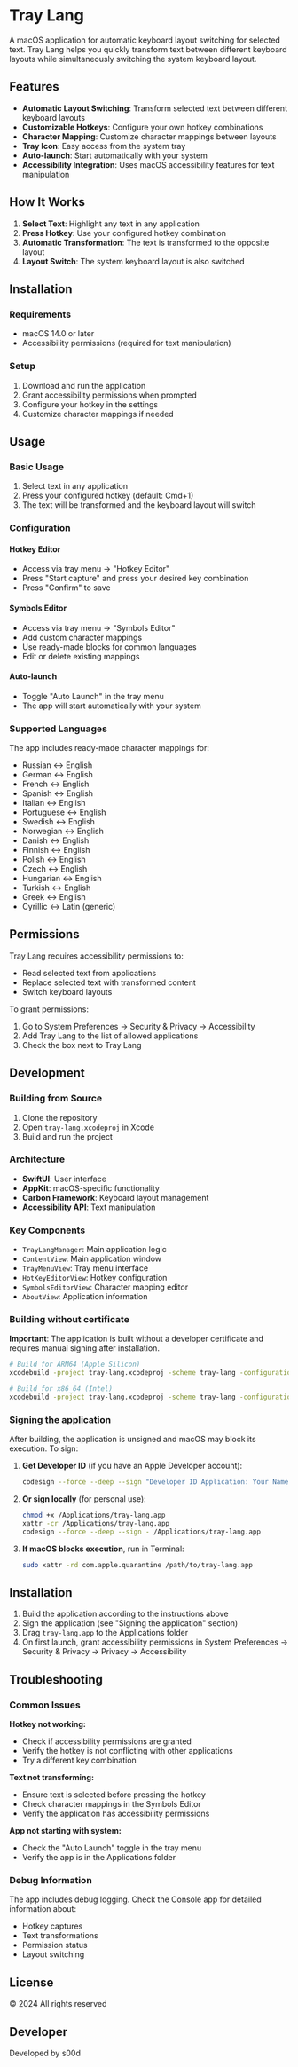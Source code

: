 # Tray Lang

A macOS application for automatic keyboard layout switching for selected text. Tray Lang helps you quickly transform text between different keyboard layouts while simultaneously switching the system keyboard layout.

## Features

- **Automatic Layout Switching**: Transform selected text between different keyboard layouts
- **Customizable Hotkeys**: Configure your own hotkey combinations
- **Character Mapping**: Customize character mappings between layouts
- **Tray Icon**: Easy access from the system tray
- **Auto-launch**: Start automatically with your system
- **Accessibility Integration**: Uses macOS accessibility features for text manipulation

## How It Works

1. **Select Text**: Highlight any text in any application
2. **Press Hotkey**: Use your configured hotkey combination
3. **Automatic Transformation**: The text is transformed to the opposite layout
4. **Layout Switch**: The system keyboard layout is also switched

## Installation

### Requirements
- macOS 14.0 or later
- Accessibility permissions (required for text manipulation)

### Setup
1. Download and run the application
2. Grant accessibility permissions when prompted
3. Configure your hotkey in the settings
4. Customize character mappings if needed

## Usage

### Basic Usage
1. Select text in any application
2. Press your configured hotkey (default: Cmd+1)
3. The text will be transformed and the keyboard layout will switch

### Configuration

#### Hotkey Editor
- Access via tray menu → "Hotkey Editor"
- Press "Start capture" and press your desired key combination
- Press "Confirm" to save

#### Symbols Editor
- Access via tray menu → "Symbols Editor"
- Add custom character mappings
- Use ready-made blocks for common languages
- Edit or delete existing mappings

#### Auto-launch
- Toggle "Auto Launch" in the tray menu
- The app will start automatically with your system

### Supported Languages

The app includes ready-made character mappings for:
- Russian ↔ English
- German ↔ English
- French ↔ English
- Spanish ↔ English
- Italian ↔ English
- Portuguese ↔ English
- Swedish ↔ English
- Norwegian ↔ English
- Danish ↔ English
- Finnish ↔ English
- Polish ↔ English
- Czech ↔ English
- Hungarian ↔ English
- Turkish ↔ English
- Greek ↔ English
- Cyrillic ↔ Latin (generic)

## Permissions

Tray Lang requires accessibility permissions to:
- Read selected text from applications
- Replace selected text with transformed content
- Switch keyboard layouts

To grant permissions:
1. Go to System Preferences → Security & Privacy → Accessibility
2. Add Tray Lang to the list of allowed applications
3. Check the box next to Tray Lang

## Development

### Building from Source
1. Clone the repository
2. Open `tray-lang.xcodeproj` in Xcode
3. Build and run the project

### Architecture
- **SwiftUI**: User interface
- **AppKit**: macOS-specific functionality
- **Carbon Framework**: Keyboard layout management
- **Accessibility API**: Text manipulation

### Key Components
- `TrayLangManager`: Main application logic
- `ContentView`: Main application window
- `TrayMenuView`: Tray menu interface
- `HotKeyEditorView`: Hotkey configuration
- `SymbolsEditorView`: Character mapping editor
- `AboutView`: Application information


### Building without certificate

**Important**: The application is built without a developer certificate and requires manual signing after installation.

```bash
# Build for ARM64 (Apple Silicon)
xcodebuild -project tray-lang.xcodeproj -scheme tray-lang -configuration Release -destination 'platform=macOS,arch=arm64' build CODE_SIGN_IDENTITY="" CODE_SIGNING_REQUIRED=NO CODE_SIGNING_ALLOWED=NO

# Build for x86_64 (Intel)
xcodebuild -project tray-lang.xcodeproj -scheme tray-lang -configuration Release -destination 'platform=macOS,arch=x86_64' build CODE_SIGN_IDENTITY="" CODE_SIGNING_REQUIRED=NO CODE_SIGNING_ALLOWED=NO
```

### Signing the application

After building, the application is unsigned and macOS may block its execution. To sign:

1. **Get Developer ID** (if you have an Apple Developer account):
   ```bash
   codesign --force --deep --sign "Developer ID Application: Your Name" /path/to/tray-lang.app
   ```

2. **Or sign locally** (for personal use):
   ```bash
   chmod +x /Applications/tray-lang.app
   xattr -cr /Applications/tray-lang.app
   codesign --force --deep --sign - /Applications/tray-lang.app
   ```

3. **If macOS blocks execution**, run in Terminal:
   ```bash
   sudo xattr -rd com.apple.quarantine /path/to/tray-lang.app
   ```

## Installation

1. Build the application according to the instructions above
2. Sign the application (see "Signing the application" section)
3. Drag `tray-lang.app` to the Applications folder
4. On first launch, grant accessibility permissions in System Preferences → Security & Privacy → Privacy → Accessibility


## Troubleshooting

### Common Issues

**Hotkey not working:**
- Check if accessibility permissions are granted
- Verify the hotkey is not conflicting with other applications
- Try a different key combination

**Text not transforming:**
- Ensure text is selected before pressing the hotkey
- Check character mappings in the Symbols Editor
- Verify the application has accessibility permissions

**App not starting with system:**
- Check the "Auto Launch" toggle in the tray menu
- Verify the app is in the Applications folder

### Debug Information
The app includes debug logging. Check the Console app for detailed information about:
- Hotkey captures
- Text transformations
- Permission status
- Layout switching

## License

© 2024 All rights reserved

## Developer

Developed by s00d
